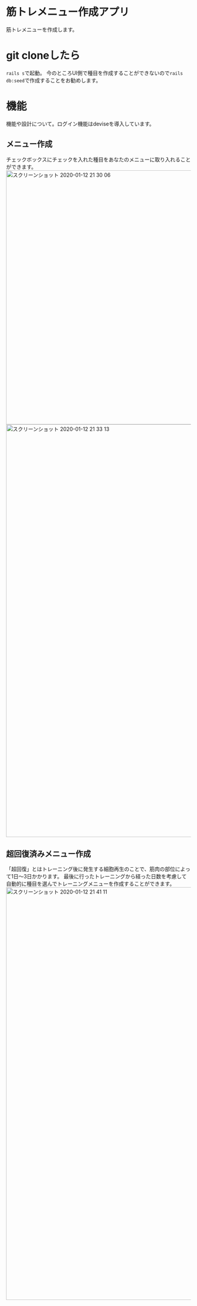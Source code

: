 # 筋トレメニュー作成アプリ
筋トレメニューを作成します。

# git cloneしたら
`rails s`で起動。
今のところUI側で種目を作成することができないので`rails db:seed`で作成することをお勧めします。

# 機能
機能や設計について。ログイン機能はdeviseを導入しています。

## メニュー作成
チェックボックスにチェックを入れた種目をあなたのメニューに取り入れることができます。
<img width="690" alt="スクリーンショット 2020-01-12 21 30 06" src="https://user-images.githubusercontent.com/52107854/72218847-f4f5ee00-3582-11ea-9173-cc0a245821bc.png">
<img width="1121" alt="スクリーンショット 2020-01-12 21 33 13" src="https://user-images.githubusercontent.com/52107854/72218863-2969aa00-3583-11ea-89cd-26e089a0dbf5.png">

## 超回復済みメニュー作成
「超回復」とはトレーニング後に発生する細胞再生のことで、筋肉の部位によって1日〜3日かかります。
最後に行ったトレーニングから経った日数を考慮して自動的に種目を選んでトレーニングメニューを作成することができます。
<img width="1121" alt="スクリーンショット 2020-01-12 21 41 11" src="https://user-images.githubusercontent.com/52107854/72218978-45218000-3584-11ea-8de3-19e3363ba4f9.png">